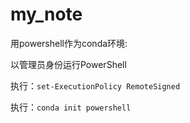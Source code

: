 # my_note
用powershell作为conda环境:

以管理员身份运行PowerShell

执行：`set-ExecutionPolicy RemoteSigned`

执行：`conda init powershell`
